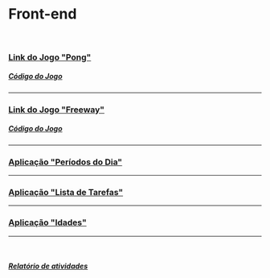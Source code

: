 # Front-end
<br>

### [Link do Jogo "Pong"](https://editor.p5js.org/LeonarDev/present/AVdhVQ8ro)
##### [Código do Jogo](https://editor.p5js.org/LeonarDev/sketches/AVdhVQ8ro)
<hr>

### [Link do Jogo "Freeway"](https://editor.p5js.org/LeonarDev/present/UFaV1WJ4l)
##### [Código do Jogo](https://editor.p5js.org/LeonarDev/sketches/UFaV1WJ4l)
<hr>

### [Aplicação "Períodos do Dia"](https://github.com/LeonarDev/Autoplay/tree/main/projeto_datas)
<hr>

### [Aplicação "Lista de Tarefas"](https://github.com/LeonarDev/Autoplay/tree/main/projeto_lista_de_tarefas)
<hr>

### [Aplicação "Idades"](https://github.com/LeonarDev/Autoplay/tree/main/projeto_idades)
<hr>

<br>

##### [Relatório de atividades](https://docs.google.com/spreadsheets/d/1Prodhu5ArRMOwmDUNxrt9BOTZ2vCblK0FRldaDVtr-s/edit?usp=sharing)
